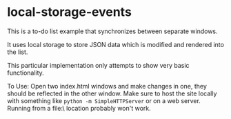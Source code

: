# local-storage-events
This is a to-do list example that synchronizes between separate windows.

It uses local storage to store JSON data which is modified and rendered into the list.

This particular implementation only attempts to show very basic functionality.

To Use: Open two index.html windows and make changes in one, they should be reflected in the other window.
Make sure to host the site locally with something like `python -m SimpleHTTPServer` or on a web server. Running from a file:\\ location probably won't work.

